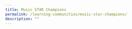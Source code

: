```yaml
---
title: Music STAR Champions
permalink: /learning-communities/music-star-champions/
description: ""
---
```

